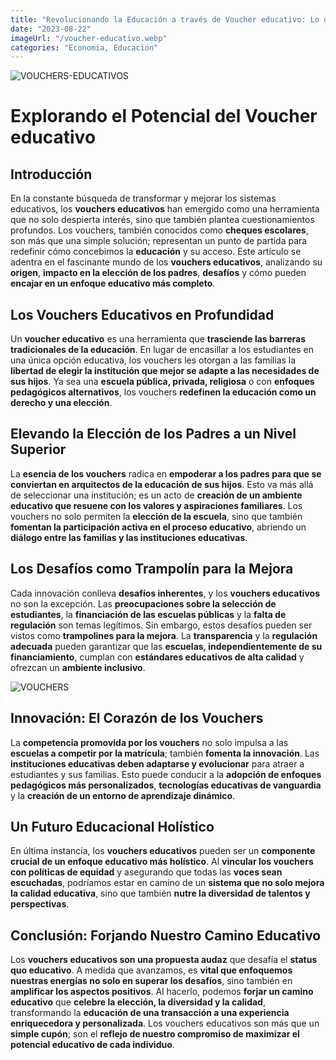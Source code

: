 ```yaml
---
title: "Revolucionando la Educación a través de Voucher educativo: Lo que necesitas saber"
date: "2023-08-22"
imageUrl: "/voucher-educativo.webp"
categories: "Economia, Educación"
---
```


![VOUCHERS-EDUCATIVOS](/aula.webp)

# Explorando el Potencial del Voucher educativo

## Introducción

En la constante búsqueda de transformar y mejorar los sistemas educativos, los **vouchers educativos** han emergido como una herramienta que no solo despierta interés, sino que también plantea cuestionamientos profundos. Los vouchers, también conocidos como **cheques escolares**, son más que una simple solución; representan un punto de partida para redefinir cómo concebimos la **educación** y su acceso. Este artículo se adentra en el fascinante mundo de los **vouchers educativos**, analizando su **origen**, **impacto en la elección de los padres**, **desafíos** y cómo pueden **encajar en un enfoque educativo más completo**.

## Los Vouchers Educativos en Profundidad

Un **voucher educativo** es una herramienta que **trasciende las barreras tradicionales de la educación**. En lugar de encasillar a los estudiantes en una única opción educativa, los vouchers les otorgan a las familias la **libertad de elegir la institución que mejor se adapte a las necesidades de sus hijos**. Ya sea una **escuela pública, privada, religiosa** o con **enfoques pedagógicos alternativos**, los vouchers **redefinen la educación como un derecho y una elección**.

## Elevando la Elección de los Padres a un Nivel Superior

La **esencia de los vouchers** radica en **empoderar a los padres para que se conviertan en arquitectos de la educación de sus hijos**. Esto va más allá de seleccionar una institución; es un acto de **creación de un ambiente educativo que resuene con los valores y aspiraciones familiares**. Los vouchers no solo permiten la **elección de la escuela**, sino que también **fomentan la participación activa en el proceso educativo**, abriendo un **diálogo entre las familias y las instituciones educativas**.

## Los Desafíos como Trampolín para la Mejora

Cada innovación conlleva **desafíos inherentes**, y los **vouchers educativos** no son la excepción. Las **preocupaciones sobre la selección de estudiantes**, la **financiación de las escuelas públicas** y la **falta de regulación** son temas legítimos. Sin embargo, estos desafíos pueden ser vistos como **trampolines para la mejora**. La **transparencia** y la **regulación adecuada** pueden garantizar que las **escuelas, independientemente de su financiamiento**, cumplan con **estándares educativos de alta calidad** y ofrezcan un **ambiente inclusivo**.

![VOUCHERS](/voucher-educativo.webp)

## Innovación: El Corazón de los Vouchers

La **competencia promovida por los vouchers** no solo impulsa a las **escuelas a competir por la matrícula**; también **fomenta la innovación**. Las **instituciones educativas deben adaptarse y evolucionar** para atraer a estudiantes y sus familias. Esto puede conducir a la **adopción de enfoques pedagógicos más personalizados**, **tecnologías educativas de vanguardia** y la **creación de un entorno de aprendizaje dinámico**.

## Un Futuro Educacional Holístico

En última instancia, los **vouchers educativos** pueden ser un **componente crucial de un enfoque educativo más holístico**. Al **vincular los vouchers con políticas de equidad** y asegurando que todas las **voces sean escuchadas**, podríamos estar en camino de un **sistema que no solo mejora la calidad educativa**, sino que también **nutre la diversidad de talentos y perspectivas**.

## Conclusión: Forjando Nuestro Camino Educativo

Los **vouchers educativos son una propuesta audaz** que desafía el **status quo educativo**. A medida que avanzamos, es **vital que enfoquemos nuestras energías no solo en superar los desafíos**, sino también en **amplificar los aspectos positivos**. Al hacerlo, podemos **forjar un camino educativo** que **celebre la elección, la diversidad y la calidad**, transformando la **educación de una transacción a una experiencia enriquecedora y personalizada**. Los vouchers educativos son más que un **simple cupón**; son el **reflejo de nuestro compromiso de maximizar el potencial educativo de cada individuo**.

